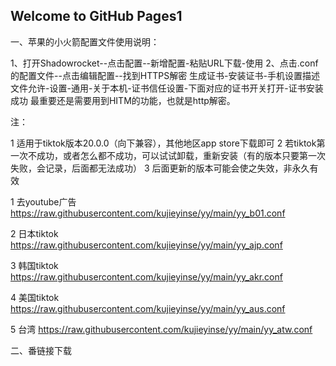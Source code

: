 ## Welcome to GitHub Pages1

一、苹果的小火箭配置文件使用说明：

1、打开Shadowrocket--点击配置--新增配置-粘贴URL下载-使用
2、点击.conf的配置文件--点击编辑配置--找到HTTPS解密
生成证书-安装证书-手机设置描述文件允许-设置-通用-关于本机-证书信任设置-下面对应的证书开关打开-证书安装成功
最重要还是需要用到HITM的功能，也就是http解密。

注：

1 适用于tiktok版本20.0.0（向下兼容），其他地区app store下载即可
2 若tiktok第一次不成功，或者怎么都不成功，可以试试卸载，重新安装（有的版本只要第一次失败，会记录，后面都无法成功）
3 后面更新的版本可能会使之失效，非永久有效

1 去youtube广告
https://raw.githubusercontent.com/kujieyinse/yy/main/yy_b01.conf

2 日本tiktok
https://raw.githubusercontent.com/kujieyinse/yy/main/yy_ajp.conf

3 韩国tiktok
https://raw.githubusercontent.com/kujieyinse/yy/main/yy_akr.conf

4 美国tiktok
https://raw.githubusercontent.com/kujieyinse/yy/main/yy_aus.conf

5 台湾
https://raw.githubusercontent.com/kujieyinse/yy/main/yy_atw.conf

二、番链接下载
